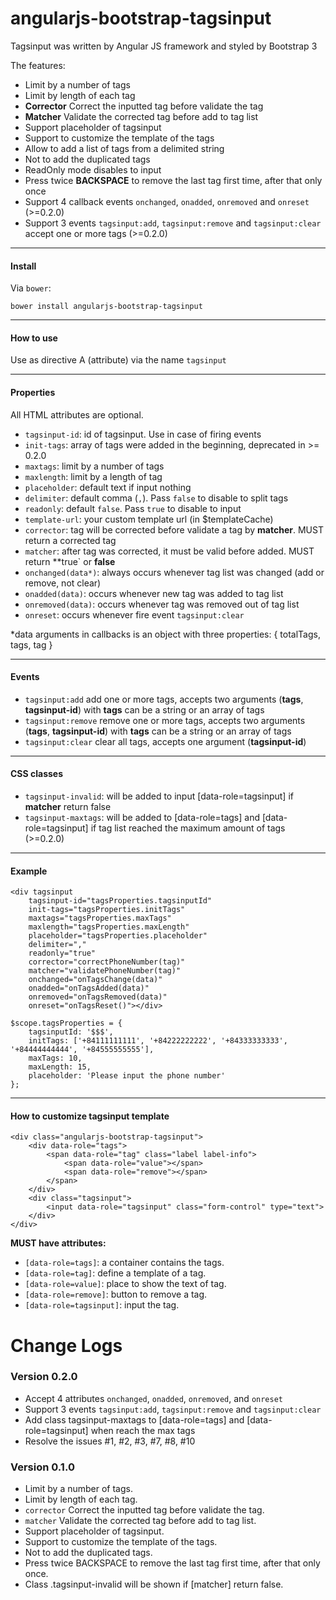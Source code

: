angularjs-bootstrap-tagsinput
=============================
Tagsinput was written by Angular JS framework and styled by Bootstrap 3


The features:

- Limit by a number of tags
- Limit by length of each tag
- **Corrector** Correct the inputted tag before validate the tag
- **Matcher** Validate the corrected tag before add to tag list
- Support placeholder of tagsinput
- Support to customize the template of the tags
- Allow to add a list of tags from a delimited string
- Not to add the duplicated tags
- ReadOnly mode disables to input
- Press twice **BACKSPACE** to remove the last tag first time, after that only once
- Support 4 callback events `onchanged`, `onadded`, `onremoved` and `onreset` (>=0.2.0)
- Support 3 events `tagsinput:add`, `tagsinput:remove` and `tagsinput:clear` accept one or more tags (>=0.2.0)

---

#### Install ####

Via `bower`:

    bower install angularjs-bootstrap-tagsinput

---

#### How to use ####

Use as directive A (attribute) via the name `tagsinput`

---

#### Properties ####

All HTML attributes are optional.

- `tagsinput-id`: id of tagsinput. Use in case of firing events
- `init-tags`: array of tags were added in the beginning, deprecated in >= 0.2.0
- `maxtags`: limit by a number of tags
- `maxlength`: limit by a length of tag
- `placeholder`: default text if input nothing
- `delimiter`: default comma (`,`). Pass `false` to disable to split tags
- `readonly`: default `false`. Pass `true` to disable to input
- `template-url`: your custom template url (in $templateCache)
- `corrector`: tag will be corrected before validate a tag by **matcher**. MUST return a corrected tag
- `matcher`: after tag was corrected, it must be valid before added. MUST return **true` or **false**
- `onchanged(data*)`: always occurs whenever tag list was changed (add or remove, not clear)
- `onadded(data)`: occurs whenever new tag was added to tag list
- `onremoved(data)`: occurs whenever tag was removed out of tag list
- `onreset`: occurs whenever fire event `tagsinput:clear`

*data arguments in callbacks is an object with three properties: { totalTags, tags, tag }

---

#### Events ####

- `tagsinput:add` add one or more tags, accepts two arguments (**tags**, **tagsinput-id**) with **tags** can be a string or an array of tags
- `tagsinput:remove` remove one or more tags, accepts two arguments (**tags**, **tagsinput-id**) with **tags** can be a string or an array of tags
- `tagsinput:clear` clear all tags, accepts one argument (**tagsinput-id**)

---

#### CSS classes ####

- `tagsinput-invalid`: will be added to input [data-role=tagsinput] if **matcher** return false
- `tagsinput-maxtags`: will be added to [data-role=tags] and [data-role=tagsinput] if tag list reached the maximum amount of tags (>=0.2.0)

---

#### Example ####

    <div tagsinput
        tagsinput-id="tagsProperties.tagsinputId"
        init-tags="tagsProperties.initTags"
        maxtags="tagsProperties.maxTags"
        maxlength="tagsProperties.maxLength"
        placeholder="tagsProperties.placeholder"
        delimiter=","
        readonly="true"
        corrector="correctPhoneNumber(tag)"
        matcher="validatePhoneNumber(tag)"
        onchanged="onTagsChange(data)"
        onadded="onTagsAdded(data)"
        onremoved="onTagsRemoved(data)"
        onreset="onTagsReset()"></div>

    $scope.tagsProperties = {
        tagsinputId: '$$$',
        initTags: ['+84111111111', '+84222222222', '+84333333333', '+84444444444', '+84555555555'],
        maxTags: 10,
        maxLength: 15,
        placeholder: 'Please input the phone number'
    };

---

#### How to customize tagsinput template ####

    <div class="angularjs-bootstrap-tagsinput">
        <div data-role="tags">
            <span data-role="tag" class="label label-info">
                <span data-role="value"></span>
                <span data-role="remove"></span>
            </span>
        </div>
        <div class="tagsinput">
            <input data-role="tagsinput" class="form-control" type="text">
        </div>
    </div>

**MUST have attributes:**

- `[data-role=tags]`: a container contains the tags.
- `[data-role=tag]`: define a template of a tag.
- `[data-role=value]`: place to show the text of tag.
- `[data-role=remove]`: button to remove a tag.
- `[data-role=tagsinput]`: input the tag.

Change Logs
===
### Version 0.2.0 ###
- Accept 4 attributes `onchanged`, `onadded`, `onremoved`, and `onreset`
- Support 3 events `tagsinput:add`, `tagsinput:remove` and `tagsinput:clear`
- Add class tagsinput-maxtags to [data-role=tags] and [data-role=tagsinput] when reach the max tags
- Resolve the issues #1, #2, #3, #7, #8, #10

### Version 0.1.0 ###
- Limit by a number of tags.
- Limit by length of each tag.
- `corrector` Correct the inputted tag before validate the tag.
- `matcher` Validate the corrected tag before add to tag list.
- Support placeholder of tagsinput.
- Support to customize the template of the tags.
- Not to add the duplicated tags.
- Press twice BACKSPACE to remove the last tag first time, after that only once.
- Class .tagsinput-invalid will be shown if [matcher] return false.
